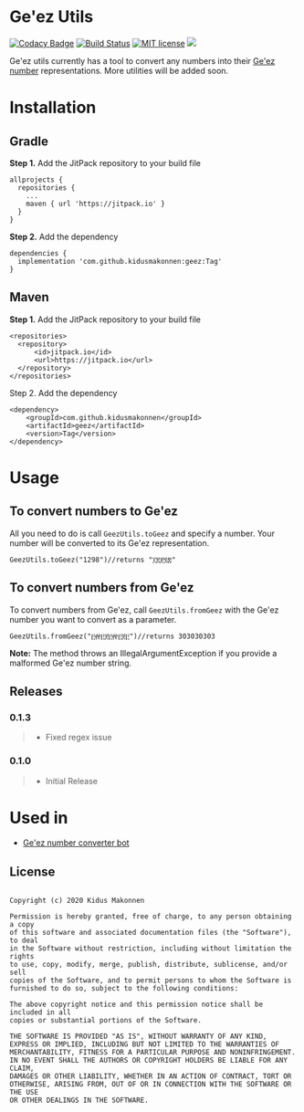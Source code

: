 Ge'ez Utils
=============
[![Codacy Badge](https://api.codacy.com/project/badge/Grade/231cf6d0c2cd469bbad76d764c5efbc9)](https://app.codacy.com/manual/kidusmakonnen/geez?utm_source=github.com&utm_medium=referral&utm_content=kidusmakonnen/geez&utm_campaign=Badge_Grade_Dashboard)
[![Build Status](https://travis-ci.com/kidusmakonnen/geez.svg?branch=master)](https://travis-ci.com/kidusmakonnen/geez)
[![MIT license](http://img.shields.io/badge/license-MIT-brightgreen.svg)](http://opensource.org/licenses/MIT)
[![](https://jitpack.io/v/kidusmakonnen/geez.svg)](https://jitpack.io/#kidusmakonnen/geez)

Ge'ez utils currently has a tool to convert any numbers into their [Ge'ez number](https://en.wikipedia.org/wiki/Ge%CA%BDez_script#Numerals "Ge'ez number") representations. More utilities will be added soon.

Installation
=============

Gradle
------
**Step 1.**  Add the JitPack repository to your build file
```
allprojects {
  repositories {
    ...
    maven { url 'https://jitpack.io' }
  }
}
```
**Step 2.** Add the dependency
```
dependencies {
  implementation 'com.github.kidusmakonnen:geez:Tag'
}
```

Maven
-----
**Step 1.** Add the JitPack repository to your build file
```
<repositories>
  <repository>
      <id>jitpack.io</id>
      <url>https://jitpack.io</url>
  </repository>
</repositories>
```

Step 2. Add the dependency
```
<dependency>
    <groupId>com.github.kidusmakonnen</groupId>
    <artifactId>geez</artifactId>
    <version>Tag</version>
</dependency>
```

Usage
=======
To convert numbers to Ge'ez
----------------------------
All you need to do is call  `GeezUtils.toGeez` and specify a number. Your number will be converted to its Ge'ez representation.
```
GeezUtils.toGeez("1298")//returns "፲፪፻፺፰"
```

To convert numbers from Ge'ez
-----------------------------
To convert numbers from Ge'ez, call `GeezUtils.fromGeez` with the Ge'ez number you want to convert as a parameter.
```
GeezUtils.fromGeez("፫፼፫፻፫፼፫፻፫")//returns 303030303
```
**Note:** The method throws an IllegalArgumentException if you provide a malformed Ge'ez number string.

Releases
--------
### 0.1.3
> * Fixed regex issue

### 0.1.0
> * Initial Release

Used in
========
-  [Ge'ez number converter bot](https://t.me/GeezNumberBot "Link")


## License

```

Copyright (c) 2020 Kidus Makonnen

Permission is hereby granted, free of charge, to any person obtaining a copy
of this software and associated documentation files (the "Software"), to deal
in the Software without restriction, including without limitation the rights
to use, copy, modify, merge, publish, distribute, sublicense, and/or sell
copies of the Software, and to permit persons to whom the Software is
furnished to do so, subject to the following conditions:

The above copyright notice and this permission notice shall be included in all
copies or substantial portions of the Software.

THE SOFTWARE IS PROVIDED "AS IS", WITHOUT WARRANTY OF ANY KIND,
EXPRESS OR IMPLIED, INCLUDING BUT NOT LIMITED TO THE WARRANTIES OF
MERCHANTABILITY, FITNESS FOR A PARTICULAR PURPOSE AND NONINFRINGEMENT.
IN NO EVENT SHALL THE AUTHORS OR COPYRIGHT HOLDERS BE LIABLE FOR ANY CLAIM,
DAMAGES OR OTHER LIABILITY, WHETHER IN AN ACTION OF CONTRACT, TORT OR
OTHERWISE, ARISING FROM, OUT OF OR IN CONNECTION WITH THE SOFTWARE OR THE USE
OR OTHER DEALINGS IN THE SOFTWARE.

```

